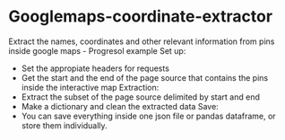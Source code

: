 # Googlemaps-coordinate-extractor
Extract the names, coordinates and other relevant information from pins inside google maps - Progresol example
Set up:
 - Set the appropiate headers for requests
 - Get the start and the end of the page source that contains the pins inside the interactive map
Extraction:
 - Extract the subset of the page source delimited by start and end
 - Make a dictionary and clean the extracted data
Save:
 - You can save everything inside one json file or pandas dataframe, or store them individually. 
